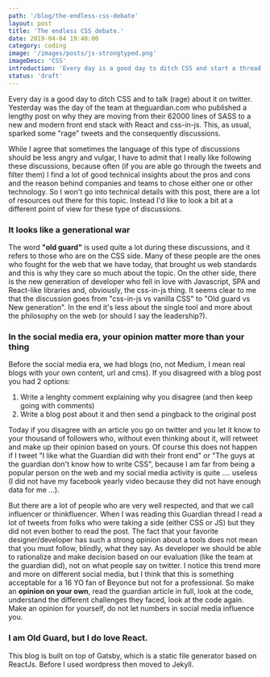 ```yaml
---
path: '/blog/the-endless-css-debate'
layout: post
title: 'The endless CSS debate.'
date: 2019-04-04 19:40:00
category: coding
image: '/images/posts/js-strongtyped.png'
imageDesc: 'CSS'
introduction: 'Every day is a good day to ditch CSS and start a thread on twitter'
status: 'draft'
---
```


Every day is a good day to ditch CSS and to talk (rage) about it on twitter. Yesterday was the day of the team at theguardian.com who published a lengthy post on why they are moving from their 62000 lines of SASS to a new and modern front end stack with React and css-in-js. This, as usual, sparked some "rage" tweets and the consequently discussions.

While I agree that sometimes the language of this type of discussions should be less angry and vulgar, I have to admit that I really like following these discussions, because often (if you are able go through the tweets and filter them) I find a lot of good technical insights about the pros and cons and the reason behind companies and teams to chose either one or other technology. So I won't go into technical details with this post, there are a lot of resources out there for this topic. Instead I'd like to look a bit at a different point of view for these type of discussions.

### It looks like a generational war

The word **"old guard"** is used quite a lot during these discussions, and it refers to those who are on the CSS side. Many of these people are the ones who fought for the web that we have today, that brought us web standards and this is why they care so much about the topic. On the other side, there is the new generation of developer who fell in love with Javascript, SPA and React-like libraries and, obviously, the css-in-js thing. It seems clear to me that the discussion goes from "css-in-js vs vanilla CSS" to "Old guard vs New generation". In the end it's less about the single tool and more about the philosophy on the web (or should I say the leadership?).

### In the social media era, your opinion matter more than your thing

Before the social media era, we had blogs (no, not Medium, I mean real blogs with your own content, url and cms). If you disagreed with a blog post you had 2 options:

1. Write a lenghty comment explaining why you disagree (and then keep going with comments)
2. Write a blog post about it and then send a pingback to the original post

Today if you disagree with an article you go on twitter and you let it know to your thousand of followers who, without even thinking about it, will retweet and make up their opinion based on yours. Of course this does not happen if I tweet "I like what the Guardian did with their front end" or "The guys at the guardian don't know how to write CSS", because I am far from being a popular person on the web and my social media activity is quite .... useless (I did not have my facebook yearly video because they did not have enough data for me ...).

But there are a lot of people who are very well respected, and that we call influencer or thinkfluencer. When I was reading this Guardian thread I read a lot of tweets from folks who were taking a side (either CSS or JS) but they did not even bother to read the post. The fact that your favorite designer/developer has such a strong opinion about a tools does not mean that you must follow, blindly, what they say. As developer we should be able to rationalize and make decision based on our evaluation (like the team at the guardian did), not on what people say on twitter. I notice this trend more and more on different social media, but I think that this is something acceptable for a 16 YO fan of Beyonce but not for a professional.
So make an **opinion on your own**, read the guardian article in full, look at the code, understand the different challenges they faced, look at the code again. Make an opinion for yourself, do not let numbers in social media influence you.

### I am Old Guard, but I do love React.

This blog is built on top of Gatsby, which is a static file generator based on ReactJs. Before I used wordpress then moved to Jekyll.
